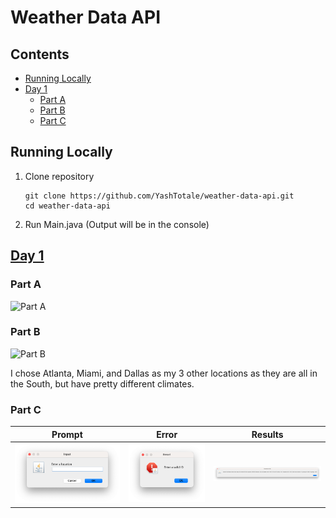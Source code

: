 # Weather Data API <!-- omit in toc -->

## Contents <!-- omit in toc -->

- [Running Locally](#running-locally)
- [Day 1](#day-1)
  - [Part A](#part-a)
  - [Part B](#part-b)
  - [Part C](#part-c)

## Running Locally

1. Clone repository

    ```shell
    git clone https://github.com/YashTotale/weather-data-api.git
    cd weather-data-api
    ```

2. Run Main.java (Output will be in the console)

## [Day 1](https://github.com/YashTotale/weather-data-api/blob/main/src/API/WeatherAPI1.java)

### Part A

![Part A](https://raw.githubusercontent.com/YashTotale/weather-data-api/main/static/part-a.gif)

### Part B

![Part B](https://raw.githubusercontent.com/YashTotale/weather-data-api/main/static/part-b.gif)

I chose Atlanta, Miami, and Dallas as my 3 other locations as they are all in the South, but have pretty different climates.

### Part C

| Prompt                                                                                                        | Error                                                                                                       | Results                                                                                                         |
| ------------------------------------------------------------------------------------------------------------- | ----------------------------------------------------------------------------------------------------------- | --------------------------------------------------------------------------------------------------------------- |
| ![Part C Prompt](https://raw.githubusercontent.com/YashTotale/weather-data-api/main/static/part-c-prompt.png) | ![Part C Error](https://raw.githubusercontent.com/YashTotale/weather-data-api/main/static/part-c-error.png) | ![Part C Results](https://raw.githubusercontent.com/YashTotale/weather-data-api/main/static/part-c-results.png) |
